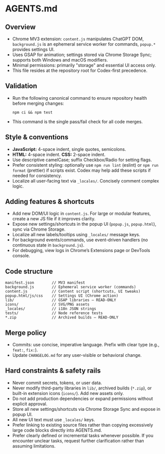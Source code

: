 # AGENTS.md

## Overview
- Chrome MV3 extension: `content.js` manipulates ChatGPT DOM, `background.js` is an ephemeral service worker for commands, `popup.*` provides settings UI.
- Uses GSAP for animation; settings stored via Chrome Storage Sync; supports both Windows and macOS modifiers.
- Minimal permissions: primarily "storage" and essential UI access only.
- This file resides at the repository root for Codex-first precedence.

## Validation
- Run the following canonical command to ensure repository health before merging changes:
  ```
  npm ci && npm test
  ```
- This command is the single pass/fail check for all code merges.

## Style & conventions
- **JavaScript:** 4-space indent, single quotes, semicolons.
- **HTML:** 4-space indent. **CSS:** 2-space indent.
- Use descriptive camelCase; suffix Checkbox/Radio for setting flags.
- Prefer consistent styling: optionally use `npm run lint` (eslint) or `npm run format` (prettier) if scripts exist. Codex may help add these scripts if needed for consistency.
- Localize all user-facing text via `_locales/`. Concisely comment complex logic.

## Adding features & shortcuts
- Add new DOM/UI logic in `content.js`. For large or modular features, create a new JS file if it improves clarity.
- Expose new settings/shortcuts in the popup UI (`popup.js`, `popup.html`), sync via Chrome Storage.
- Localize all new labels/tooltips using `_locales/` message keys.
- For background events/commands, use event-driven handlers (no continuous state in `background.js`).
- For debugging, view logs in Chrome’s Extensions page or DevTools console.

## Code structure
```
manifest.json        // MV3 manifest
background.js        // Ephemeral service worker (commands)
content.js           // Content script (shortcuts, UI tweaks)
popup.html/js/css    // Settings UI (Chrome action)
lib/                 // GSAP libraries — READ-ONLY
icons/               // SVG/PNG assets
_locales/            // i18n JSON strings
tests/               // Node reference tests
*.zip                // Archived builds — READ-ONLY
```

## Merge policy
- Commits: use concise, imperative language. Prefix with clear type (e.g., `feat:`, `fix:`).
- Update `CHANGELOG.md` for any user-visible or behavioral change.

## Hard constraints & safety rails
- Never commit secrets, tokens, or user data.
- Never modify third-party libraries in `lib/`, archived builds (`*.zip`), or built-in extension icons (`icons/`). Add new assets only.
- Do not add production dependencies or expand permissions without explicit approval.
- Store all new settings/shortcuts via Chrome Storage Sync and expose in popup UI.
- All new UI text must use `_locales/` keys.
- Prefer linking to existing source files rather than copying excessively large code blocks directly into AGENTS.md.
- Prefer clearly defined or incremental tasks whenever possible. If you encounter unclear tasks, request further clarification rather than assuming limitations.

